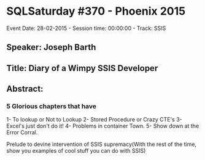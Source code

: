 # SQLSaturday #370 - Phoenix 2015
Event Date: 28-02-2015 - Session time: 00:00:00 - Track: SSIS
## Speaker: Joseph Barth
## Title: Diary of a Wimpy SSIS Developer
## Abstract:
### 5 Glorious chapters that have 

1- To lookup or Not to Lookup
2- Stored Procedure or Crazy CTE's
3- Excel's just don't do it!
4- Problems in container Town.
5- Show down at the Error Corral.

Prelude to devine intervention of SSIS supremacy(With the rest of the time, show you examples of cool stuff you can do with SSIS)
